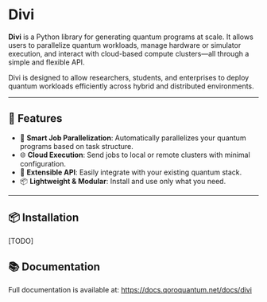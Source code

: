 # Divi

**Divi** is a Python library for generating quantum programs at scale. It allows users to parallelize quantum workloads, manage hardware or simulator execution, and interact with cloud-based compute clusters—all through a simple and flexible API.

Divi is designed to allow researchers, students, and enterprises to deploy quantum workloads efficiently across hybrid and distributed environments.

---

## 🚀 Features

- 🧠 **Smart Job Parallelization**: Automatically parallelizes your quantum programs based on task structure.
- 🌐 **Cloud Execution**: Send jobs to local or remote clusters with minimal configuration.
- 🔌 **Extensible API**: Easily integrate with your existing quantum stack.
- 📦 **Lightweight & Modular**: Install and use only what you need.

---

## 📦 Installation

[TODO]

## 📚 Documentation

Full documentation is available at: https://docs.qoroquantum.net/docs/divi

